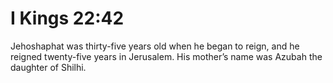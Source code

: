 # I Kings 22:42

Jehoshaphat was thirty-five years old when he began to reign, and he reigned twenty-five years in Jerusalem. His mother’s name was Azubah the daughter of Shilhi.
